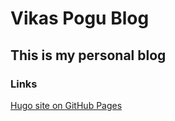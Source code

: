 # Vikas Pogu Blog

## This is my personal blog

### Links

[Hugo site on GitHub Pages](https://dev.to/dgavlock/creating-a-hugo-site-on-github-pages-3cjo)
